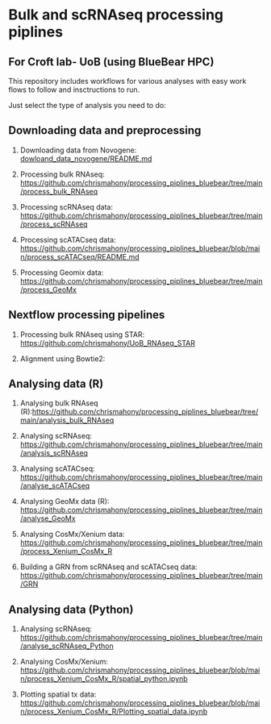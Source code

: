 # Bulk and scRNAseq processing piplines


## For Croft lab- UoB (using BlueBear HPC)

This repository includes workflows for various analyses with easy work flows to follow and insctructions to run.

Just select the type of analysis you need to do:




## Downloading data and preprocessing

1. Downloading data from Novogene: [dowloand_data_novogene/README.md](https://github.com/chrismahony/processing_piplines_bluebear/tree/main/dowloand_data_novogene)



2. Processing bulk RNAseq: https://github.com/chrismahony/processing_piplines_bluebear/tree/main/process_bulk_RNAseq



3. Processing scRNAseq data: https://github.com/chrismahony/processing_piplines_bluebear/tree/main/process_scRNAseq



4. Processing scATACseq data: https://github.com/chrismahony/processing_piplines_bluebear/blob/main/process_scATACseq/README.md


5. Processing Geomix data: https://github.com/chrismahony/processing_piplines_bluebear/tree/main/process_GeoMx



## Nextflow processing pipelines

1. Processing bulk RNAseq using STAR: https://github.com/chrismahony/UoB_RNAseq_STAR

2.  Alignment using Bowtie2: 




## Analysing data (R)

1. Analysing bulk RNAseq (R):https://github.com/chrismahony/processing_piplines_bluebear/tree/main/analysis_bulk_RNAseq

 

2. Analysing scRNAseq: https://github.com/chrismahony/processing_piplines_bluebear/tree/main/analysis_scRNAseq



3. Analysing scATACseq: https://github.com/chrismahony/processing_piplines_bluebear/tree/main/analyse_scATACseq



4. Analysing GeoMx data (R):  https://github.com/chrismahony/processing_piplines_bluebear/tree/main/analyse_GeoMx



5. Analysing CosMx/Xenium data: https://github.com/chrismahony/processing_piplines_bluebear/tree/main/process_Xenium_CosMx_R



6. Building a GRN from scRNAseq and scATACseq data: https://github.com/chrismahony/processing_piplines_bluebear/tree/main/GRN




## Analysing data (Python)

1. Analysing scRNAseq: https://github.com/chrismahony/processing_piplines_bluebear/tree/main/analyse_scRNAseq_Python

2. Analysing CosMx/Xenium: https://github.com/chrismahony/processing_piplines_bluebear/blob/main/process_Xenium_CosMx_R/spatial_python.ipynb

3. Plotting spatial tx data: https://github.com/chrismahony/processing_piplines_bluebear/blob/main/process_Xenium_CosMx_R/Plotting_spatial_data.ipynb

